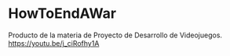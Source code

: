 # HowToEndAWar
Producto de la materia de Proyecto de Desarrollo de Videojuegos. https://youtu.be/j_ciRofhy1A
